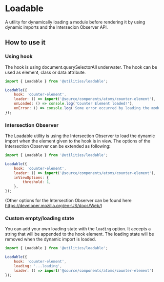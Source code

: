 # Loadable
A utility for dynamically loading a module before rendering it by using dynamic imports and the Intersecion Observer API.

## How to use it

### Using hook
The hook is using document.querySelectorAll underwater. The hook can be used as element, class or data attribute.

```javascript
import { Loadable } from '@utilities/loadable';

Loadable({
    hook: 'counter-element',
    loader: () => import('@source/components/atoms/counter-element'),
    onLoaded: () => console.log('Counter Element loaded!'),
    onError: () => console.log('Some error occurred by loading the module!'),
});
```

### Intersection Observer
The Loadable utility is using the Intersection Observer to load the dynamic import when the element given to the hook is in view. The options of the Intersection Observer can be extended as following:

```javascript
import { Loadable } from '@utilities/loadable';

Loadable({
    hook: 'counter-element',
    loader: () => import('@source/components/atoms/counter-element'),
    inViewOptions: {
        threshold: 1,
    },
});
```
(Other options for the Intersection Observer can be found here https://developer.mozilla.org/en-US/docs/Web/)

### Custom empty/loading state
You can add your own loading state with the `loading` option. It accepts a string that will be appended to the hook element. The loading state will be removed when the dynamic import is loaded.

```javascript
import { Loadable } from '@utilities/loadable';

Loadable({
    hook: 'counter-element',
    loading: '...loading',
    loader: () => import('@source/components/atoms/counter-element')
});
```